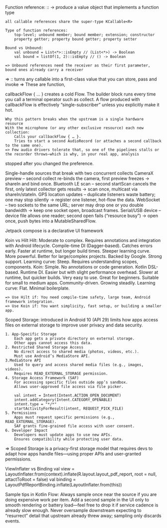 Function reference:
	:: -> produce a value object that implements a function type
	
	all callable references share the super-type KCallable<R>

	Type of function references:
		top-level; unbound member; bound member; extension; constructor
		property getter; property bound getter; property setter

	Bound vs Unbound:
		val unbound = List<*>::isEmpty // (List<*>) -> Boolean
		val bound = listOf(1, 2)::isEmpty // () -> Boolean

	=> Unbound references need the receiver as their first parameter, bound ones already carry a receiver
=> :: turns any callable into a first-class value that you can store, pass and invoke
=> These are function, 

callbackFlow { … } creates a cold Flow. The builder block runs every time you call a terminal operator such as collect.
	A flow produced with callbackFlow is effectively “single-subscriber” unless you explicitly make it hot.
	
	Why this pattern breaks when the upstream is a single hardware resource
	With the microphone (or any other exclusive resource) each new collection:
		Calls your callbackFlow { … }.
		Tries to start a second AudioRecord (or attaches a second callback to the same one).
	=> Few audio drivers tolerate that, so one of the pipelines stalls or the recorder throws—which is why, in your real app, analysis 
stopped after you changed the preference.

Single-handle sources that break with two concurrent collects
 	CameraX preview – second collect re-binds the camera, first preview freezes → shareIn and bind once.
 	Bluetooth LE scan – second startScan cancels the first, only latest collector gets results → scan once, multicast via shareIn/stateIn.
 	GPS location updates – duplicate listeners waste battery; one may stop silently → register one listener, hot-flow the data.
 	WebSocket – two sockets to the same URL; server may drop one or you double bandwidth → keep one socket open, broadcast frames.
 	Serial/USB device – device file allows one reader; second open fails (“resource busy”) → open once, push bytes into a MutableSharedFlow.

Jetpack compose is a declarative UI framework

Koin vs Hilt 
	Hilt:
		Moderate to complex. Requires annotations and integration with Android lifecycle.
		Compile-time DI (Dagger-based). Catches errors early.
		Faster at runtime, but longer build times.
		Steeper learning curve. More powerful.
		Better for large/complex projects.
		Backed by Google. Strong support.
		Learning curve: Steep. Requires understanding scopes, components.
	Koin:
		Simple. No annotations or code generation. Kotlin DSL-based.
		Runtime DI. Easier but with slight performance overhead.
		Slower at runtime, but quicker builds.
		Very easy to use. Great for beginners.
		Suitable for small to medium apps.
		Community-driven. Growing steadily.
		Learning curve: Flat. Minimal boilerplate.

	=> Use Hilt if: You need compile-time safety, large team, Android framework integration.
	=> Use Koin if: You want simplicity, fast setup, or building a smaller app.

Scoped Storage:
	introduced in Android 10 (API 29)
	limits how apps access files on external storage to improve user privacy and data security.

	1. App-Specific Storage
		Each app gets a private directory on external storage.
		Other apps cannot access this data.
	2. Restricted Shared Storage Access
		No direct access to shared media (photos, videos, etc.).
		Must use Android’s MediaStore API.
	3.MediaStore API
		Used to query and access shared media files (e.g., images, videos).
		Requires READ_EXTERNAL_STORAGE permission.
	4. Storage Access Framework (SAF)
		For accessing specific files outside app’s sandbox.
		Allows user-approved file access via file picker.
	
		val intent = Intent(Intent.ACTION_OPEN_DOCUMENT)
		intent.addCategory(Intent.CATEGORY_OPENABLE)
		intent.type = "*/*"
		startActivityForResult(intent, REQUEST_PICK_FILE)
	5. Permissions
		Apps must request specific permissions (e.g., READ_EXTERNAL_STORAGE).
		SAF grants fine-grained file access with user consent.
	6. Developer Impact
		Developers must update apps to use new APIs.
		Ensures compatibility while protecting user data.
=> Scoped Storage is a privacy-first storage model that requires devs to adapt how apps handle files—using proper APIs and user-granted 
	permissions.

ViewInflater vs Binding
	val view = LayoutInflater.from(context).inflate(R.layout.layout_pdf_report, root = null, attactToRoot = false)
	val binding = LayoutPdfReportBinding.inflate(LayoutInflater.from(this))

Sample tips in Kotlin Flow:
	Always sample once near the source if you are doing expensive work per item.
 	Add a second sample in the UI only to smooth rendering or battery load—feel free to drop it if service cadence is already slow enough.
 	Never oversample downstream expecting to “resurrect” detail that upstream already threw away; sampling only discards events.